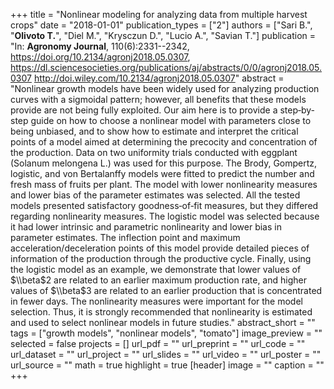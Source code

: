 +++
title = "Nonlinear modeling for analyzing data from multiple harvest crops"
date = "2018-01-01"
publication_types = ["2"]
authors = ["Sari B.", "**Olivoto T.**", "Diel M.", "Krysczun D.", "Lucio A.", "Savian T."]
publication = "In: **Agronomy Journal**, 110(6):2331--2342, https://doi.org/10.2134/agronj2018.05.0307, https://dl.sciencesocieties.org/publications/aj/abstracts/0/0/agronj2018.05.0307 http://doi.wiley.com/10.2134/agronj2018.05.0307"
abstract = "Nonlinear growth models have been widely used for analyzing production curves with a sigmoidal pattern; however, all benefits that these models provide are not being fully exploited. Our aim here is to provide a step‐by‐step guide on how to choose a nonlinear model with parameters close to being unbiased, and to show how to estimate and interpret the critical points of a model aimed at determining the precocity and concentration of the production. Data on two uniformity trials conducted with eggplant (Solanum melongena L.) was used for this purpose. The Brody, Gompertz, logistic, and von Bertalanffy models were fitted to predict the number and fresh mass of fruits per plant. The model with lower nonlinearity measures and lower bias of the parameter estimates was selected. All the tested models presented satisfactory goodness‐of‐fit measures, but they differed regarding nonlinearity measures. The logistic model was selected because it had lower intrinsic and parametric nonlinearity and lower bias in parameter estimates. The inflection point and maximum acceleration/deceleration points of this model provide detailed pieces of information of the production through the productive cycle. Finally, using the logistic model as an example, we demonstrate that lower values of $\\beta$2 are related to an earlier maximum production rate, and higher values of $\\beta$3 are related to an earlier production that is concentrated in fewer days. The nonlinearity measures were important for the model selection. Thus, it is strongly recommended that nonlinearity is estimated and used to select nonlinear models in future studies."
abstract_short = ""
tags = ["growth models", "nonlinear models", "tomato"]
image_preview = ""
selected = false
projects = []
url_pdf = ""
url_preprint = ""
url_code = ""
url_dataset = ""
url_project = ""
url_slides = ""
url_video = ""
url_poster = ""
url_source = ""
math = true
highlight = true
[header]
image = ""
caption = ""
+++
